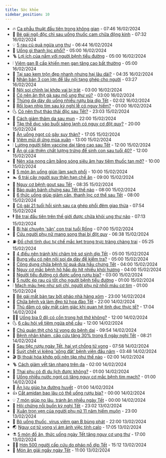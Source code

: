 ```yaml
---
title: Sức khỏe
sidebar_position: 10
---
```


<!-- vnexpress-suc-khoe:START -->
- 🔥 [Ca phẫu thuật đầu tiên trong không gian](https://vnexpress.net/ca-phau-thuat-dau-tien-trong-khong-gian-4712122.html) - 07:46 16/02/2024
- 🥰 [Bé gái ngộ độc chì sau uống thuốc cam chữa động kinh](https://vnexpress.net/be-gai-ngo-doc-chi-sau-uong-thuoc-cam-chua-dong-kinh-4712086.html) - 07:32 16/02/2024
- 💡 [5 rau củ quả ngừa ung thư](https://vnexpress.net/5-rau-cu-qua-ngua-ung-thu-4712072.html) - 06:44 16/02/2024
- 🤗 [Uống gì thanh lọc phổi?](https://vnexpress.net/uong-gi-thanh-loc-phoi-4712032.html) - 05:00 16/02/2024
- 🪜 [Lợi ích của nấm với người bệnh tiểu đường](https://vnexpress.net/loi-ich-cua-nam-voi-nguoi-benh-tieu-duong-4711960.html) - 05:00 16/02/2024
- 🕯 [Viêm gan B cấp khiến men gan tăng cao bất thường](https://vnexpress.net/viem-gan-b-cap-khien-men-gan-tang-cao-bat-thuong-4711951.html) - 05:00 16/02/2024
- 🤭 [Tại sao kem trộn đẹp nhanh nhưng hại lâu dài?](https://vnexpress.net/tai-sao-kem-tron-dep-nhanh-nhung-hai-dai-4711959.html) - 04:35 16/02/2024
- 👀 [Nhân bản 3 con lợn để lấy nội tạng ghép cho người](https://vnexpress.net/cong-ty-nhat-tao-ra-noi-tang-lon-de-cay-ghep-cho-nguoi-4712018.html) - 03:27 16/02/2024
- 🌋 [Nội soi chỉnh lại khớp vai bị trật](https://vnexpress.net/noi-soi-chinh-lai-khop-vai-bi-trat-4711956.html) - 03:00 16/02/2024
- 🫶 [Có nên ăn thịt gà sau mổ ung thư vú?](https://vnexpress.net/co-nen-an-thit-ga-sau-mo-ung-thu-vu-4711905.html) - 03:00 16/02/2024
- 🦆 [Thủng dạ dày do uống nhiều rượu bia dịp Tết](https://vnexpress.net/thung-da-day-do-uong-nhieu-ruou-bia-dip-tet-4711954.html) - 02:02 16/02/2024
- 🚀 [Rối loạn nhịp tim sau kỳ nghỉ lễ có nguy hiểm?](https://vnexpress.net/roi-loan-nhip-tim-sau-ky-nghi-le-co-nguy-hiem-4711880.html) - 01:00 16/02/2024
- 🌜 [Có nên thụt tháo thải độc sau Tết?](https://vnexpress.net/co-nen-thut-thao-thai-doc-sau-tet-4711839.html) - 23:03 15/02/2024
- 🧰 [Cách giảm thâm da sau mụn](https://vnexpress.net/cach-giam-tham-da-sau-mun-4698639.html) - 22:00 15/02/2024
- 💫 [Tập thể dục vào buổi sáng lạnh có nguy cơ đột quỵ?](https://vnexpress.net/tap-the-duc-vao-buoi-sang-lanh-co-nguy-co-dot-quy-4711720.html) - 20:00 15/02/2024
- 🌝 [Ăn uống ngọt có gây suy thận?](https://vnexpress.net/an-uong-ngot-co-gay-suy-than-4711822.html) - 17:05 15/02/2024
- 🗽 [Viêm mũi dị ứng mùa xuân](https://vnexpress.net/viem-mui-di-ung-mua-xuan-4711777.html) - 13:00 15/02/2024
- 🕯 [Lượng người tiêm vaccine dại tăng cao sau Tết](https://vnexpress.net/luong-nguoi-tiem-vaccine-dai-tang-cao-sau-tet-4711855.html) - 12:00 15/02/2024
- 🦅 [Ăn gì cải thiện chất lượng trứng để sinh con sau tuổi 40?](https://vnexpress.net/an-gi-cai-thien-chat-luong-trung-de-sinh-con-sau-tuoi-40-4711771.html) - 12:00 15/02/2024
- 🦆 [Nên xóa nọng cằm bằng sóng siêu âm hay tiêm thuốc tan mỡ?](https://vnexpress.net/nen-xoa-nong-cam-bang-song-sieu-am-hay-tiem-thuoc-tan-mo-4711753.html) - 10:00 15/02/2024
- 🎊 [5 món ăn uống giúp làm sạch phổi](https://vnexpress.net/5-mon-an-uong-giup-lam-sach-phoi-4711689.html) - 10:00 15/02/2024
- 🏊 [6 trái cây người suy thận hạn chế ăn](https://vnexpress.net/6-trai-cay-nguoi-suy-than-han-che-an-4711768.html) - 09:00 15/02/2024
- 📝 [Nguy cơ bệnh gout sau Tết](https://vnexpress.net/nguy-co-benh-gout-sau-tet-4711761.html) - 08:35 15/02/2024
- 💯 [Bảo quản bánh chưng sau Tết thế nào](https://vnexpress.net/bao-quan-banh-chung-sau-tet-the-nao-4711691.html) - 08:00 15/02/2024
- 🌊 [6 thức uống giúp giảm cân, thanh lọc cơ thể sau Tết](https://vnexpress.net/6-thuc-uong-giup-giam-can-thanh-loc-co-the-sau-tet-4711658.html) - 08:00 15/02/2024
- 🚀 [Cô gái 21 tuổi hồi sinh sau ca ghép phổi đêm giao thừa](https://vnexpress.net/co-gai-21-tuoi-hoi-sinh-sau-ca-ghep-phoi-dem-giao-thua-4711693.html) - 07:54 15/02/2024
- 🕴 [Bé trai đầu tiên trên thế giới được chữa khỏi ung thư não](https://vnexpress.net/be-trai-dau-tien-tren-the-gioi-duoc-chua-khoi-ung-thu-nao-4711788.html) - 07:13 15/02/2024
- 🗽 [Bi hài chuyện &#39;săn&#39; con trai tuổi Rồng](https://vnexpress.net/bi-hai-chuyen-san-con-trai-tuoi-rong-4711527.html) - 07:00 15/02/2024
- 🎡 [Cứu người phụ nữ mang song thai bị đột quỵ](https://vnexpress.net/cuu-nguoi-phu-nu-mang-song-thai-bi-dot-quy-4711643.html) - 06:38 15/02/2024
- ⛽️ [Đồ chơi tình dục tự chế mắc kẹt trong trực tràng chàng trai](https://vnexpress.net/do-choi-tinh-duc-tu-che-mac-ket-trong-truc-trang-chang-trai-4711631.html) - 05:25 15/02/2024
- 🦆 [4 điều nên tránh khi chăm trẻ sơ sinh dịp Tết](https://vnexpress.net/4-dieu-nen-tranh-khi-cham-tre-so-sinh-dip-tet-4711641.html) - 05:00 15/02/2024
- 🤩 [Bụng yếu có nên nội soi dạ dày để kiểm tra?](https://vnexpress.net/bung-yeu-co-nen-noi-soi-da-day-de-kiem-tra-4711640.html) - 05:00 15/02/2024
- 🦒 [Công dụng chữa bệnh từ quả dưa hấu chưng Tết](https://vnexpress.net/cong-dung-chua-benh-tu-qua-dua-hau-chung-tet-4711434.html) - 04:00 15/02/2024
- 💫 [Nguy cơ mắc bệnh hô hấp do hít nhiều khói hương](https://vnexpress.net/nguy-co-mac-benh-ho-hap-do-hit-nhieu-khoi-huong-4711635.html) - 04:00 15/02/2024
- 🐘 [Người tiểu đường có được uống rượu bia?](https://vnexpress.net/nguoi-tieu-duong-co-duoc-uong-ruou-bia-4711613.html) - 03:00 15/02/2024
- 🚀 [5 nước ép rau củ tốt cho người bệnh tiểu đường](https://vnexpress.net/5-nuoc-ep-rau-cu-tot-cho-nguoi-benh-tieu-duong-4711495.html) - 01:00 15/02/2024
- 🕯 [Mạch máu hẹp như sợi chỉ, người phụ nữ nhồi máu cơ tim](https://vnexpress.net/mach-mau-hep-nhu-soi-chi-nguoi-phu-nu-nhoi-mau-co-tim-4709916.html) - 01:00 15/02/2024
- 🦏 [Bé gái mất bàn tay bởi pháo nhà hàng xóm](https://vnexpress.net/be-gai-mat-ban-tay-boi-phao-nha-hang-xom-4711518.html) - 23:00 14/02/2024
- 🦄 [Chữa bệnh và làm đẹp từ hoa đào Tết](https://vnexpress.net/chua-benh-va-lam-dep-tu-hoa-dao-tet-4711443.html) - 22:00 14/02/2024
- 🦒 [Thủ dâm có gây mất cảm giác khi quan hệ tình dục thực tế?](https://vnexpress.net/thu-dam-co-gay-mat-cam-giac-khi-quan-he-tinh-duc-thuc-te-4684106.html) - 17:04 14/02/2024
- 👨‍🏫 [Uống bia 0 độ có cồn trong hơi thở không?](https://vnexpress.net/uong-bia-0-do-co-con-trong-hoi-tho-khong-4711448.html) - 12:00 14/02/2024
- 🌜 [6 câu hỏi về tiêm ngừa phế cầu](https://vnexpress.net/6-cau-hoi-ve-tiem-ngua-phe-cau-4711488.html) - 12:00 14/02/2024
- 🚀 [Chủ quán thịt chó tử vong do bệnh dại](https://vnexpress.net/chu-quan-thit-cho-tu-vong-do-mac-benh-dai-4711480.html) - 09:54 14/02/2024
- 💃 [Bệnh nhân khám, cấp cứu tăng 30% trong 6 ngày nghỉ Tết](https://vnexpress.net/benh-nhan-kham-cap-cuu-tang-30-trong-6-ngay-nghi-tet-4711421.html) - 08:21 14/02/2024
- 💯 [Sau tiệc rượu ngày Tết, hai vợ chồng tử vong](https://vnexpress.net/sau-tiec-ruou-ngay-tet-hai-vo-chong-tu-vong-4711452.html) - 07:58 14/02/2024
- 🤔 [Suýt chết vì kiêng &#39;xông đất&#39; bệnh viện đầu năm](https://vnexpress.net/suyt-chet-vi-kieng-xong-dat-benh-vien-dau-nam-4711410.html) - 03:48 14/02/2024
- 🎬 [Bị thoái hóa khớp gối nên tập như thế nào](https://vnexpress.net/bi-thoai-hoa-khop-goi-nen-tap-nhu-the-nao-4705599.html) - 02:00 14/02/2024
- 🪜 [Cách giảm vết tàn nhang trên da](https://vnexpress.net/cach-giam-vet-tan-nhang-tren-da-4710593.html) - 02:00 14/02/2024
- 🦣 [Thai phụ có đi du lịch được không?](https://vnexpress.net/thai-phu-co-di-du-lich-duoc-khong-4710641.html) - 01:00 14/02/2024
- 🧐 [Uống nhiều nước ngọt có tăng nguy cơ mắc bệnh tim mạch?](https://vnexpress.net/uong-nhieu-nuoc-ngot-co-tang-nguy-co-mac-benh-tim-mach-4710640.html) - 01:00 14/02/2024
- 🤡 [Ăn lựu giúp hạ đường huyết](https://vnexpress.net/an-luu-giup-ha-duong-huyet-4708963.html) - 01:00 14/02/2024
- 👍 [Cắt amidan bao lâu có thể uống rượu bia?](https://vnexpress.net/cat-amidan-bao-lau-co-the-uong-ruou-bia-4709682.html) - 00:00 14/02/2024
- 💡 [7 món giúp no lâu, tránh ăn nhiều ngày Tết](https://vnexpress.net/7-mon-giup-no-lau-tranh-an-nhieu-ngay-tet-4709516.html) - 00:00 14/02/2024
- 💯 [Hội chứng nỗi buồn kỳ nghỉ Tết](https://vnexpress.net/hoi-chung-noi-buon-ky-nghi-tet-4703529.html) - 23:02 13/02/2024
- 🧠 [Xuân trọn vẹn của người phụ nữ 11 năm hiếm muộn](https://vnexpress.net/xuan-tron-ven-cua-nguoi-phu-nu-11-nam-hiem-muon-4710059.html) - 23:00 13/02/2024
- 🎡 [Bỏ uống thuốc, virus viêm gan B bùng phát](https://vnexpress.net/bo-uong-thuoc-virus-viem-gan-b-bung-phat-4711332.html) - 22:00 13/02/2024
- 🌏 [Nguy cơ tử vong vì ám ảnh việc tính calo](https://vnexpress.net/nguy-co-tu-vong-vi-am-anh-viec-tinh-calo-4711311.html) - 17:05 13/02/2024
- ⚗️ [5 món đồ ăn, thức uống ngày Tết tăng nguy cơ ung thư](https://vnexpress.net/5-mon-do-an-thuc-uong-ngay-tet-tang-nguy-co-ung-thu-4709968.html) - 17:00 13/02/2024
- 👨‍🏫 [Hơn 500 người cấp cứu do pháo nổ dịp Tết](https://vnexpress.net/hon-500-nguoi-cap-cuu-do-phao-no-dip-tet-4711329.html) - 15:12 13/02/2024
- 🤖 [Món ăn giải ngấy ngày Tết](https://vnexpress.net/mon-an-giai-ngay-ngay-tet-4711196.html) - 11:00 13/02/2024<!-- vnexpress-suc-khoe:END -->
